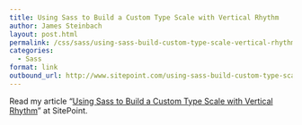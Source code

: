 ```yaml
---
title: Using Sass to Build a Custom Type Scale with Vertical Rhythm
author: James Steinbach
layout: post.html
permalink: /css/sass/using-sass-build-custom-type-scale-vertical-rhythm/
categories:
  - Sass
format: link
outbound_url: http://www.sitepoint.com/using-sass-build-custom-type-scale-vertical-rhythm/
---
```

Read my article &#8220;<a title="Using Sass to Build a Custom Type Scale with Vertical Rhythm" href="http://www.sitepoint.com/using-sass-build-custom-type-scale-vertical-rhythm/" target="_blank">Using Sass to Build a Custom Type Scale with Vertical Rhythm</a>&#8221; at SitePoint.
